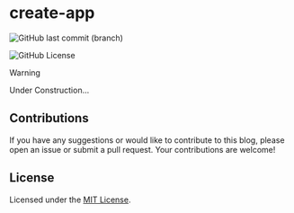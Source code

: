 # create-app

![GitHub last commit (branch)](https://img.shields.io/github/last-commit/Myoschen/create-app/main?style=flat-square&labelColor=%23222222&color=%23111111) 
<!-- ![GitHub language count](https://img.shields.io/github/languages/count/Myoschen/create-app?style=flat-square&labelColor=%23222222&color=%23111111)  -->
<!-- ![GitHub issues](https://img.shields.io/github/issues/Myoschen/create-app?style=flat-square&labelColor=%23222222&color=%23111111)  -->
<!-- ![GitHub package.json version (branch)](https://img.shields.io/github/package-json/v/Myoschen/create-app/main?style=flat-square&label=version&labelColor=%23222222&color=%23111111) -->
<!-- ![GitHub top language](https://img.shields.io/github/languages/top/Myoschen/create-app?style=flat-square&labelColor=%23222222&color=%23111111) -->
![GitHub License](https://img.shields.io/github/license/Myoschen/create-app?style=flat-square&labelColor=%23222222&color=%23111111)

> [!WARNING]  
> Under Construction...

## Contributions

If you have any suggestions or would like to contribute to this blog, please open an issue or submit a pull request. Your contributions are welcome!

## License

Licensed under the [MIT License](./LICENSE).
